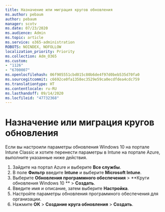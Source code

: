```yaml
---
title: Назначение или миграция кругов обновления
ms.author: pebaum
author: pebaum
manager: scotv
ms.date: 07/23/2020
ms.audience: Admin
ms.topic: article
ms.service: o365-administration
ROBOTS: NOINDEX, NOFOLLOW
localization_priority: Priority
ms.collection: Adm_O365
ms.custom:
- "1126"
- "6700007"
ms.openlocfilehash: 06f905551cbd015c80b6de4f97d0beb535d70fa0
ms.sourcegitcommit: c6692ce0fa1358ec3529e59ca0ecdfdea4cdc759
ms.translationtype: HT
ms.contentlocale: ru-RU
ms.lasthandoff: 09/14/2020
ms.locfileid: "47732368"
---
```

# <a name="create-or-migrate-update-rings"></a>Назначение или миграция кругов обновления

Если вы настроили параметры обновления Windows 10 на портале Intune Classic и хотите перенести параметры в Intune на портале Azure, выполните указанные ниже действия.

1.  Зайдите на портал Azure и выберите **Все службы**.
2.  В поле  **Фильтр**  введите **Intune** и выберите  **Microsoft Intune**.
3.  Выберите **Обновления программного обеспечения**  >  **Круги обновления Windows 10 **  >  **Создать**.
4.  Введите имя и описание, затем выберите **Настройка**.
5.  Настройте параметры обновления программного обеспечения для организации.
6.  Нажмите **ОК** > **Создание круга обновления** > **Создать**.